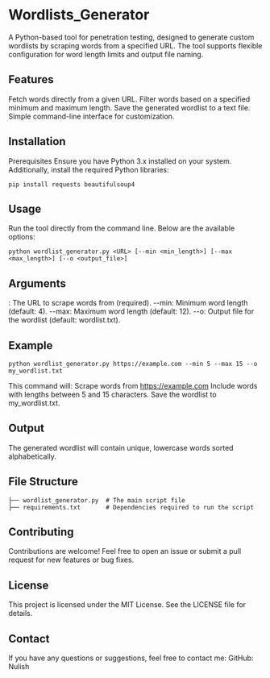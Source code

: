 # Wordlists_Generator
A Python-based tool for penetration testing, designed to generate custom wordlists by scraping words from a specified URL. The tool supports flexible configuration for word length limits and output file naming.

## Features
Fetch words directly from a given URL.
Filter words based on a specified minimum and maximum length.
Save the generated wordlist to a text file.
Simple command-line interface for customization.

## Installation
Prerequisites
Ensure you have Python 3.x installed on your system. Additionally, install the required Python libraries:

```
pip install requests beautifulsoup4
```

## Usage
Run the tool directly from the command line. Below are the available options:

```
python wordlist_generator.py <URL> [--min <min_length>] [--max <max_length>] [--o <output_file>]
```

## Arguments
<URL>: The URL to scrape words from (required).
--min: Minimum word length (default: 4).
--max: Maximum word length (default: 12).
--o: Output file for the wordlist (default: wordlist.txt).

## Example

```
python wordlist_generator.py https://example.com --min 5 --max 15 --o my_wordlist.txt
```

This command will:
Scrape words from https://example.com
Include words with lengths between 5 and 15 characters.
Save the wordlist to my_wordlist.txt.

## Output
The generated wordlist will contain unique, lowercase words sorted alphabetically.

## File Structure
```.
├── wordlist_generator.py  # The main script file
├── requirements.txt       # Dependencies required to run the script
```

## Contributing
Contributions are welcome! Feel free to open an issue or submit a pull request for new features or bug fixes.

## License

This project is licensed under the MIT License. See the LICENSE file for details.

## Contact
If you have any questions or suggestions, feel free to contact me:
GitHub: Nulish
